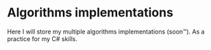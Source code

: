 # Algorithms implementations

Here I will store my multiple algorithms implementations (soon™). As a practice for my C# skills.
